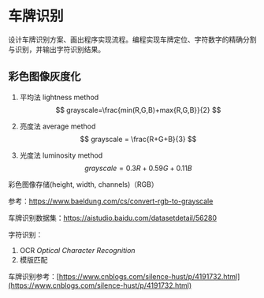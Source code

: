 # 车牌识别

​	设计车牌识别方案、画出程序实现流程。编程实现车牌定位、字符数字的精确分割与识别，并输出字符识别结果。

## 彩色图像灰度化

1. 平均法 lightness method 
   $$
   grayscale=\frac{min(R,G,B)+max{R,G,B}}{2}
   $$
   
2. 亮度法 average method
   $$
   grayscale = \frac{R+G+B}{3}
   $$
   
3. 光度法 luminosity method
   $$
   grayscale=0.3R+0.59G+0.11B
   $$
   

彩色图像存储(height, width, channels)（RGB）

参考：https://www.baeldung.com/cs/convert-rgb-to-grayscale

车牌识别数据集：https://aistudio.baidu.com/datasetdetail/56280

字符识别：
1. OCR *Optical Character Recognition*
2. 模版匹配

车牌识别参考：[https://www.cnblogs.com/silence-hust/p/4191732.html](https://www.cnblogs.com/silence-hust/p/4191732.html)
